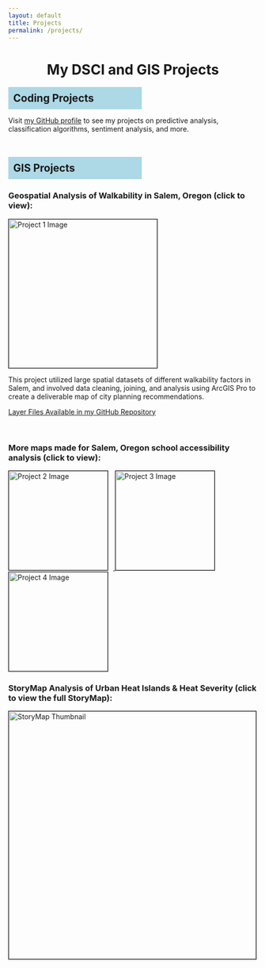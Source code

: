 ```yaml
---
layout: default
title: Projects
permalink: /projects/
---
```


<h1 style="text-align: center;">My DSCI and GIS Projects</h1>

<h2 style="background-color: #add8e6; padding: 10px; text-align: left; max-width: 250px; margin: 0;">Coding Projects</h2>

Visit [my GitHub profile](https://github.com/siegelhannah) to see my projects on predictive analysis, classification algorithms, sentiment analysis, and more.
<br><br><br>

<h2 style="background-color: #add8e6; padding: 10px; text-align: left; max-width: 250px; margin: 0;">GIS Projects</h2>

### Geospatial Analysis of Walkability in Salem, Oregon (click to view):

<a href="{{ site.baseurl }}/assets/Salem_Final_Project.pdf">
    <img src="{{ site.baseurl }}/assets/FinalMapNeighborhoodIssues.jpg" alt="Project 1 Image" style="width: 300px; border: 1px solid black;">
</a><br>

This project utilized large spatial datasets of different walkability factors in Salem, and involved data cleaning, joining, and analysis using ArcGIS Pro to create a deliverable map of city planning recommendations.

[Layer Files Available in my GitHub Repository](https://github.com/siegelhannah/Salem-Walkability)

<br>

### More maps made for Salem, Oregon school accessibility analysis (click to view):

<a href="{{ site.baseurl }}/assets/Layout2.pdf">
    <img src="{{ site.baseurl }}/assets/Layout2_page-0001.jpg" alt="Project 2 Image" style="width: 200px; border: 1px solid black; display: inline-block; margin-right: 10px;">
</a>
<a href="{{ site.baseurl }}/assets/Layout1.pdf">
    <img src="{{ site.baseurl }}/assets/Layout1_page-0001.jpg" alt="Project 3 Image" style="width: 200px; border: 1px solid black; display: inline-block; margin-right: 10px;">
</a>
<a href="{{ site.baseurl }}/assets/Layout3.pdf">
    <img src="{{ site.baseurl }}/assets/Layout3.jpg" alt="Project 4 Image" style="width: 200px; border: 1px solid black; display: inline-block; margin-right: 10px;">
</a>

<br>

### StoryMap Analysis of Urban Heat Islands & Heat Severity (click to view the full StoryMap):

<a href="https://storymaps.arcgis.com/stories/3404180deb1c4478bef3eb87f87327ff" target="_blank">
    <img src="{{ site.baseurl }}/assets/storymapScreenshot.jpg" alt="StoryMap Thumbnail" style="width: 500px; border: 1px solid black;">
</a>

<br>
